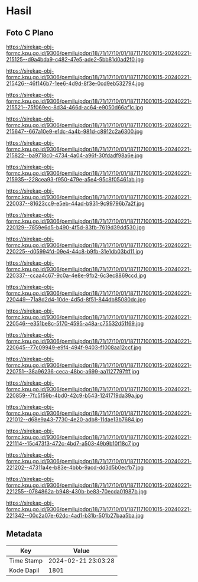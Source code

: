 # Hasil

## Foto C Plano

https://sirekap-obj-formc.kpu.go.id/9306/pemilu/pdpr/18/71/17/10/01/1871171001015-20240221-215125--d9a4bda9-c482-47e5-ade2-5bb81d0ad2f0.jpg

https://sirekap-obj-formc.kpu.go.id/9306/pemilu/pdpr/18/71/17/10/01/1871171001015-20240221-215426--46f146b7-1ee6-4d9d-8f3e-0cd9eb532794.jpg

https://sirekap-obj-formc.kpu.go.id/9306/pemilu/pdpr/18/71/17/10/01/1871171001015-20240221-215521--75f069ec-8d34-466d-ac64-e9050d66af1c.jpg

https://sirekap-obj-formc.kpu.go.id/9306/pemilu/pdpr/18/71/17/10/01/1871171001015-20240221-215647--667a10e9-e1dc-4a4b-981d-c8912c2a6300.jpg

https://sirekap-obj-formc.kpu.go.id/9306/pemilu/pdpr/18/71/17/10/01/1871171001015-20240221-215822--ba9718c0-4734-4a04-a96f-30fdadf98a6e.jpg

https://sirekap-obj-formc.kpu.go.id/9306/pemilu/pdpr/18/71/17/10/01/1871171001015-20240221-215935--228cea93-f950-479e-a5e4-95c8f05461ab.jpg

https://sirekap-obj-formc.kpu.go.id/9306/pemilu/pdpr/18/71/17/10/01/1871171001015-20240221-220037--81623cc9-e5eb-44ad-b931-9c99796b7a2f.jpg

https://sirekap-obj-formc.kpu.go.id/9306/pemilu/pdpr/18/71/17/10/01/1871171001015-20240221-220129--7859e6d5-b490-4f5d-83fb-7619d39dd530.jpg

https://sirekap-obj-formc.kpu.go.id/9306/pemilu/pdpr/18/71/17/10/01/1871171001015-20240221-220225--d05994fd-09e4-44c8-b9fb-31e1db03bd11.jpg

https://sirekap-obj-formc.kpu.go.id/9306/pemilu/pdpr/18/71/17/10/01/1871171001015-20240221-220337--ccaa4c67-9c0a-4e8e-9fb2-6c3ec8869ccd.jpg

https://sirekap-obj-formc.kpu.go.id/9306/pemilu/pdpr/18/71/17/10/01/1871171001015-20240221-220449--71a8d2d4-10de-4d5d-8f51-844db85080dc.jpg

https://sirekap-obj-formc.kpu.go.id/9306/pemilu/pdpr/18/71/17/10/01/1871171001015-20240221-220546--e351be8c-5170-4595-a48a-c75532d51f69.jpg

https://sirekap-obj-formc.kpu.go.id/9306/pemilu/pdpr/18/71/17/10/01/1871171001015-20240221-220645--77c09949-e9f4-494f-9403-f1008aa12ccf.jpg

https://sirekap-obj-formc.kpu.go.id/9306/pemilu/pdpr/18/71/17/10/01/1871171001015-20240221-220751--38a96236-ceca-48bc-a699-aa1127797fff.jpg

https://sirekap-obj-formc.kpu.go.id/9306/pemilu/pdpr/18/71/17/10/01/1871171001015-20240221-220859--7fc5f59b-4bd0-42c9-b543-1241719da39a.jpg

https://sirekap-obj-formc.kpu.go.id/9306/pemilu/pdpr/18/71/17/10/01/1871171001015-20240221-221012--d68e9a43-7730-4e20-adb8-11dae13b7684.jpg

https://sirekap-obj-formc.kpu.go.id/9306/pemilu/pdpr/18/71/17/10/01/1871171001015-20240221-221114--15c473f3-472c-4bd7-a503-49b9b10f18c7.jpg

https://sirekap-obj-formc.kpu.go.id/9306/pemilu/pdpr/18/71/17/10/01/1871171001015-20240221-221202--47311a4e-b83e-4bbb-9acd-dd3d5b0ecfb7.jpg

https://sirekap-obj-formc.kpu.go.id/9306/pemilu/pdpr/18/71/17/10/01/1871171001015-20240221-221255--0784862a-b948-430b-be83-70ecda01987b.jpg

https://sirekap-obj-formc.kpu.go.id/9306/pemilu/pdpr/18/71/17/10/01/1871171001015-20240221-221342--00c2a07e-62dc-4ad1-b31b-501b27baa5ba.jpg


## Metadata

| Key        | Value               |
| ---------- | ------------------- |
| Time Stamp | 2024-02-21 23:03:28 |
| Kode Dapil | 1801                |



